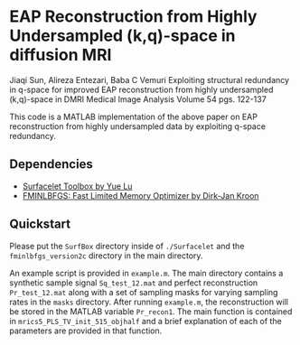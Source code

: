 # EAP Reconstruction from Highly Undersampled (k,q)-space in diffusion MRI

Jiaqi Sun, Alireza Entezari, Baba C Vemuri 
Exploiting structural redundancy in q-space for improved EAP reconstruction from highly undersampled (k,q)-space in DMRI
Medical Image Analysis Volume 54 pgs. 122-137

This code is a MATLAB implementation of the above paper on EAP reconstruction from highly undersampled data by
exploiting q-space redundancy.

## Dependencies

* [Surfacelet Toolbox by Yue Lu](https://www.mathworks.com/matlabcentral/fileexchange/14485-surfacelet-toolbox)
* [FMINLBFGS: Fast Limited Memory Optimizer by Dirk-Jan Kroon](https://www.mathworks.com/matlabcentral/fileexchange/23245-fminlbfgs-fast-limited-memory-optimizer)

## Quickstart

Please put the `SurfBox` directory inside of `./Surfacelet` and the `fminlbfgs_version2c` directory in the main
directory.

An example script is provided in `example.m`. The main directory contains a synthetic sample signal `Sq_test_12.mat` and perfect 
reconstruction `Pr_test_12.mat` along with a set of sampling masks for varying sampling rates in the `masks` directory.
After running `example.m`, the reconstruction will be stored in the MATLAB variable `Pr_recon1`. 
The main function is contained in `mrics5_PLS_TV_init_515_objhalf` and a brief explanation of each of the parameters are
provided in that function. 
